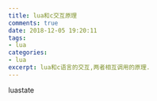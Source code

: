 ```yaml
---
title: lua和c交互原理
comments: true
date: 2018-12-05 19:20:11
tags:
- lua
categories:
- lua
excerpt: lua和c语言的交互,两者相互调用的原理.
---
```


luastate


